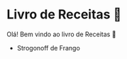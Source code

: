 # Livro de Receitas :cake:

Olá! Bem vindo ao livro de Receitas :lantern:

- Strogonoff de Frango

  
